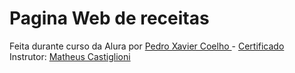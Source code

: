 # Pagina Web de receitas
Feita durante curso da Alura por <a href='https://github.com/pedroxc'> Pedro Xavier Coelho <a/> - 
<a href='https://cursos.alura.com.br/certificate/pedroxaviercoelho/arquitetura-css'>Certificado</a> <br>Instrutor: <a href='https://github.com/mahenrique94'>Matheus Castiglioni</a>

